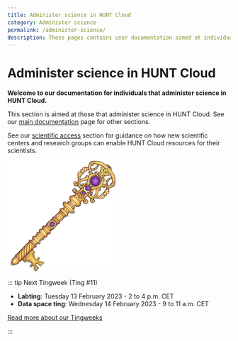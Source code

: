 ```yaml
---
title: Administer science in HUNT Cloud
category: Administer science
permalink: /administer-science/
description: These pages contains user documentation aimed at individuals that administer science in HUNT Cloud.
---
```


# Administer science in HUNT Cloud

**Welcome to our documentation for individuals that administer science in HUNT Cloud.**

This section is aimed at those that administer science in HUNT Cloud. See our [main documentation](/) page for other sections.

See our [scientific access](/administer-science/scientific-access) section for guidance on how new scientific centers and research groups can enable HUNT Cloud resources for their scientists. 

!["Illustration of decorative hand-made golden key with purple gem stones."](../images/hunt-cloud_key_250.png)



::: tip Next Tingweek (Ting #11)

- **Labting**: Tuesday 13 February 2023 - 2 to 4 p.m. CET
- **Data space ting**: Wednesday 14 February 2023 - 9 to 11 a.m. CET

[Read more about our Tingweeks](/govern-science/tingweek/)

:::


